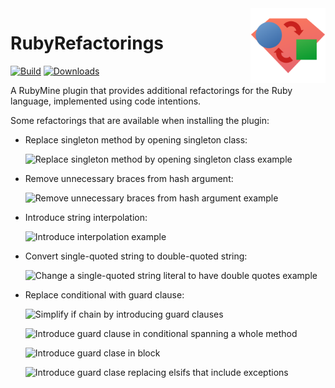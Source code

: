 <a href="https://plugins.jetbrains.com/plugin/15312-rubyrefactorings">
<img
  src="https://raw.githubusercontent.com/JavierGelatti/RubyRefactorings/main/src/main/resources/META-INF/pluginIcon.svg"
  width="120"
  align="right"
  alt="Icon"
/>
</a>

# RubyRefactorings
[![Build](https://github.com/JavierGelatti/RubyRefactorings/workflows/Scala%20CI/badge.svg?branch=main)](https://github.com/JavierGelatti/RubyRefactorings/actions)
[![Downloads](https://img.shields.io/jetbrains/plugin/d/15312)](https://plugins.jetbrains.com/plugin/15312-rubyrefactorings)

A RubyMine plugin that provides additional refactorings for the Ruby language, implemented using code intentions.

Some refactorings that are available when installing the plugin:

- Replace singleton method by opening singleton class:

  ![Replace singleton method by opening singleton class example](https://plugins.jetbrains.com/files/15312/screenshot_23578.png)

- Remove unnecessary braces from hash argument:

  ![Remove unnecessary braces from hash argument example](https://plugins.jetbrains.com/files/15312/screenshot_23630.png)
  
- Introduce string interpolation:

  ![Introduce interpolation example](https://plugins.jetbrains.com/files/15312/screenshot_23649.png)

- Convert single-quoted string to double-quoted string:

  ![Change a single-quoted string literal to have double quotes example](https://plugins.jetbrains.com/files/15312/screenshot_23693.png)
  
- Replace conditional with guard clause:

  ![Simplify if chain by introducing guard clauses](https://plugins.jetbrains.com/files/15312/screenshot_23749.png)

  ![Introduce guard clause in conditional spanning a whole method](https://plugins.jetbrains.com/files/15312/screenshot_23750.png)

  ![Introduce guard clase in block](https://plugins.jetbrains.com/files/15312/screenshot_23751.png)
  
  ![Introduce guard clase replacing elsifs that include exceptions](https://plugins.jetbrains.com/files/15312/screenshot_23752.png)
